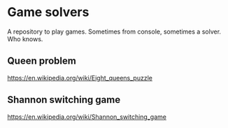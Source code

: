 # Game solvers
A repository to play games. Sometimes from console, sometimes a solver. Who knows.

## Queen problem
https://en.wikipedia.org/wiki/Eight_queens_puzzle
## Shannon switching game
https://en.wikipedia.org/wiki/Shannon_switching_game